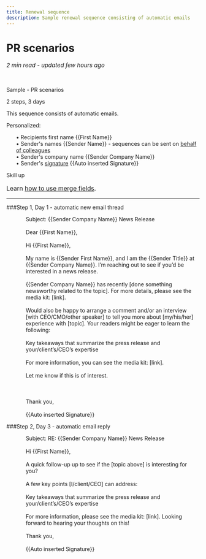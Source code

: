 ```yaml
---
title: Renewal sequence
description: Sample renewal sequence consisting of automatic emails
---
```


  
# PR scenarios

<p style="font-size:15px"><i>2 min read - updated few hours ago</i> </p>
<!-- ShareThis BEGIN -->
<div class="addthis_inline_share_toolbox"></div>
<!-- End ShareThis -->
<br>


Sample - PR scenarios

2 steps, 3 days

This sequence consists of automatic emails.

Personalized: 
<p style="margin-left:5%;">         
• Recipients first name &lcub;&lcub;First Name&rcub;&rcub;<br>
• Sender's names &lcub;&lcub;Sender Name&rcub;&rcub; - sequences can be sent on <a href="../Create-new-sequence/#create_a_new_sequence">behalf of colleagues</a><br>
• Sender's company name &lcub;&lcub;Sender Company Name&rcub;&rcub;<br>
• Sender's <a href="../Settings/#manage_signatures">signature</a> &lcub;&lcub;Auto inserted Signature&rcub;&rcub;<br>
</p>

<div class="admonition hint">
<p class="admonition-title">Skill up</p>
<p style="font-size:16px">
Learn <a href="../Using-Merge-Fields/">how to use merge fields</a>.</p>
</div>

<hr>
###Step 1, Day  1 - automatic new email thread
<p style="margin-left:10%;">
Subject: &lcub;&lcub;Sender Company Name&rcub;&rcub; News Release
<br><br>
Dear &lcub;&lcub;First Name&rcub;&rcub;, 
<br><br>
Hi &lcub;&lcub;First Name&rcub;&rcub;,  
<br><br>
My name is &lcub;&lcub;Sender First Name&rcub;&rcub;, and I am the &lcub;&lcub;Sender Title&rcub;&rcub; at &lcub;&lcub;Sender Company Name&rcub;&rcub;. I’m reaching out to see if you’d be interested in a news release. 
<br><br>
&lcub;&lcub;Sender Company Name&rcub;&rcub; has recently [done something newsworthy related to the topic]. For more details, please see the media kit: [link]. 
<br><br>
Would also be happy to arrange a comment and/or an interview [with CEO/CMO/other speaker] to tell you more about [my/his/her] experience with [topic]. Your readers might be eager to learn the following:  
<br><br>
Key takeaways that summarize the press release and your/client’s/CEO’s expertise 
<br><br>
For more information, you can see the media kit: [link].  
<br><br>
Let me know if this is of interest.  
<br><br>
<br><br>
Thank you, 
<br><br>
&lcub;&lcub;Auto inserted Signature&rcub;&rcub;
</p>

###Step 2, Day 3 - automatic email reply
<p style="margin-left:10%;">
Subject: RE: &lcub;&lcub;Sender Company Name&rcub;&rcub; News Release<br><br>
Hi &lcub;&lcub;First Name&rcub;&rcub;, 
<br><br>
A quick follow-up up to see if the [topic above] is interesting for you?  
<br><br>
A few key points [I/client/CEO] can address:  
<br><br>
Key takeaways that summarize the press release and your/client’s/CEO’s expertise 
<br><br>
For more information, please see the media kit: [link].  Looking forward to hearing your thoughts on this!
<br><br>
Thank you, 
<br><br>
&lcub;&lcub;Auto inserted Signature&rcub;&rcub;
</p>








